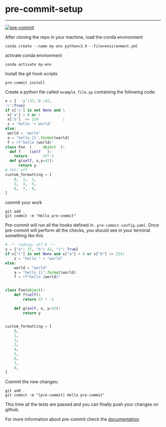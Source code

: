 # pre-commit-setup
----------------------------------------------------------------
[![pre-commit](https://img.shields.io/badge/pre--commit-enabled-brightgreen?logo=pre-commit&logoColor=white)](https://github.com/pre-commit/pre-commit)

After cloning the repo in your machine, load the conda environment
```shell
conda create --name my-env python=3.9 --file=environment.yml
```

activate conda environment
```shell
conda activate my-env
```

Install the git hook scripts
```shell
pre-commit install
```

Create a python file called `example_file.py` containing the following code:
```python
x = {  'a':37,'b':42,
'c':True}
if x['c'] is not None and \
 x['a'] > 0 or \
 x['b']  <= 214           :
 z = 'hello '+'world'
else:
 world = 'world'
 a = 'hello {}'.format(world)
 f = rf'hello {world}'
class Foo  (     object  ):
  def f    (self   ):
    return       37*-2
  def g(self, x,y=42):
      return y
# fmt: off
custom_formatting = [
    0,  1,  2,
    3,  4,  5,
    6,  7,  8,
]
```

commit your work

```shell
git add .
git commit -m "Hello pre-commit"
```

Pre-commit will run all the hooks defined in `.pre-commit-config.yaml`.
Once pre-commit will perform all the checks, you should see in your terminal something like this

```python
# -*- coding: utf-8 -*-
x = {"a": 37, "b": 42, "c": True}
if x["c"] is not None and x["a"] > 0 or x["b"] <= 214:
    z = "hello " + "world"
else:
    world = "world"
    a = "hello {}".format(world)
    f = rf"hello {world}"


class Foo(object):
    def f(self):
        return 37 * -2

    def g(self, x, y=42):
        return y


custom_formatting = [
    0,
    1,
    2,
    3,
    4,
    5,
    6,
    7,
    8,
]
```

Commit the new changes:

```shell
git add .
git commit -m "[pre-commit] Hello pre-commit"
```

This time all the tests are passed and you can finally push your changes on github.

For more information about pre-commit check the [documentation](https://pre-commit.com).
